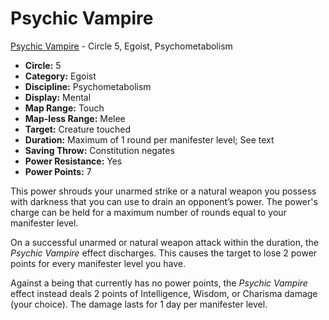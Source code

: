 # Psychic Vampire

[Psychic Vampire](/Psionics/P/PsychicVampire.md) - Circle 5, Egoist, Psychometabolism

- **Circle:** 5
- **Category:** Egoist
- **Discipline:** Psychometabolism
- **Display:** Mental
- **Map Range:** Touch
- **Map-less Range:** Melee
- **Target:** Creature touched
- **Duration:** Maximum of 1 round per manifester level; See text
- **Saving Throw:** Constitution negates
- **Power Resistance:** Yes
- **Power Points:** 7

This power shrouds your unarmed strike or a natural weapon you possess with darkness that you can use to drain an opponent’s power. The power's charge can be held for a maximum number of rounds equal to your manifester level.

On a successful unarmed or natural weapon attack within the duration, the *Psychic Vampire* effect discharges. This causes the target to lose 2 power points for every manifester level you have.

Against a being that currently has no power points, the *Psychic Vampire* effect instead deals 2 points of Intelligence, Wisdom, or Charisma damage (your choice). The damage lasts for 1 day per manifester level.

